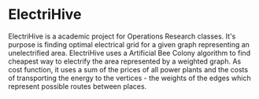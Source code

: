 # ElectriHive

ElectriHive is a academic project for Operations Research classes. It's purpose is finding optimal electrical grid for a given graph representing an unelectrified area.
ElectriHive uses a Artificial Bee Colony algorithm to find cheapest way to electrify the area represented by a weighted graph. As cost function, it uses a sum of the prices of all power plants and the costs of transporting the energy to the vertices - the weights of the edges which represent possible routes between places.
